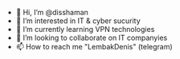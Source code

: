 - 👋 Hi, I’m @disshaman
- 👀 I’m interested in IT & cyber sucurity
- 🌱 I’m currently learning VPN technologies
- 💞️ I’m looking to collaborate on IT companyies
- 📫 How to reach me "LembakDenis" (telegram)

<!---
disshaman/disshaman is a ✨ special ✨ repository because its `README.md` (this file) appears on your GitHub profile.
You can click the Preview link to take a look at your changes.
--->
